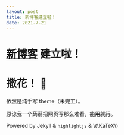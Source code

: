 ```yaml
---
layout: post
title: 新博客建立啦！
date: 2021-7-21
---
```


# [新博客](//earthmessenger.github.io) 建立啦！
# 撒花！ 🎉

依然是纯手写 theme（未完工）。

原谅我一个蒟蒻把网页写那么难看，~~能用就行~~。

Powered by Jekyll & `highlightjs` & \\(\KaTeX\\)